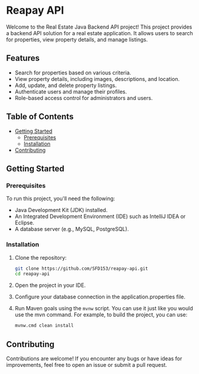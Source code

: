 # Reapay API

Welcome to the Real Estate Java Backend API project! This project provides a backend API solution for a real estate application. It allows users to search for properties, view property details, and manage listings.

## Features

- Search for properties based on various criteria.
- View property details, including images, descriptions, and location.
- Add, update, and delete property listings.
- Authenticate users and manage their profiles.
- Role-based access control for administrators and users.

## Table of Contents

- [Getting Started](#getting-started)
  - [Prerequisites](#prerequisites)
  - [Installation](#installation)
- [Contributing](#contributing)

## Getting Started

### Prerequisites

To run this project, you'll need the following:

- Java Development Kit (JDK) installed.
- An Integrated Development Environment (IDE) such as IntelliJ IDEA or Eclipse.
- A database server (e.g., MySQL, PostgreSQL).

### Installation

1. Clone the repository:

   ```sh
   git clone https://github.com/SFD153/reapay-api.git
   cd reapay-api

2. Open the project in your IDE.
3. Configure your database connection in the application.properties file.
4. Run Maven goals using the `mvnw` script. You can use it just like you would use the mvn command. For example, to build the project, you can use:

   ```sh
   mvnw.cmd clean install

## Contributing
Contributions are welcome! If you encounter any bugs or have ideas for improvements, feel free to open an issue or submit a pull request.
